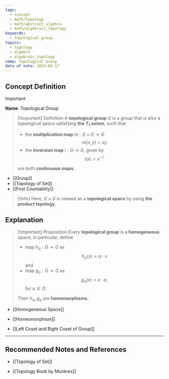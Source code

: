 ```yaml
---
tags:
  - concept
  - math/topology
  - math/abstract_algebra
  - math/algebraic_topology
keywords:
  - topological_group
topics:
  - topology
  - algebra
  - algebraic_topology
name: Topological Group
date of note: 2024-05-17
---
```


## Concept Definition

>[!important]
>**Name**: Topological Group

>[!important] Definition
>A **topological group** $G$ is a *group* that is also a *topological space* satisfying **the $T_1$ axiom**, such that  
>- the **multiplication map** $m: G \times G \rightarrow G$ 
>$$
>m(x, y) = x y
>$$
>- the **inversion map** $i: G \rightarrow G$, given by
>$$
>i(x) = x^{-1.}
>$$  
>
>are both **continuous maps**. 

- [[Group]]
- [[Topology of Set]]
- [[First Countablity]]

>[!info]
>Here, $G\times G$ is viewed as a **topological space** by using **the product topology**.


## Explanation

>[!important] Proposition
>Every **topological group** is a **homogeneous** space; in particular,  define 
>- map $h_{\alpha}: G\to G$ as $$h_{\alpha}(x) = \alpha\cdot x$$ and
>- map $g_{\alpha}: G\to G$ as $$g_{\alpha}(x) = x \cdot \alpha,$$ for $\alpha\in G$.
>  
>Then $h_{\alpha}, \, g_{\alpha}$ are **homemorphisms.**

- [[Homogeneous Space]]
- [[Homeomorphism]]

- [[Left Coset and Right Coset of Group]]


-----------
##  Recommended Notes and References


- [[Topology of Set]]

- [[Topology Book by Munkres]]